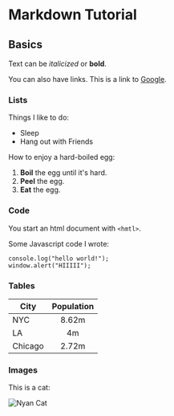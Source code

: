 # Markdown Tutorial

## Basics

Text can be *italicized* or __bold__.

You can also have links. This is a link to [Google](https://www.google.com).

### Lists

Things I like to do:
  * Sleep
  * Hang out with Friends

How to enjoy a hard-boiled egg:
  1. **Boil** the egg until it's hard.
  2. **Peel** the egg.
  3. **Eat** the egg.
 
 ### Code
 
 You start an html document with `<hmtl>`.
 
 Some Javascript code I wrote:

```
console.log("hello world!");  
window.alert("HIIIII");
```

### Tables

| City   | Population |
| -------|:----------:|
| NYC    | 8.62m      |
| LA     | 4m         |
|Chicago | 2.72m      |

### Images

This is a cat:

<img src="https://upload.wikimedia.org/wikipedia/en/e/ed/Nyan_cat_250px_frame.PNG"
     alt="Nyan Cat"
     style="float: left; margin-right: 10px;" />
